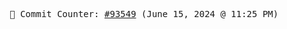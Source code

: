 <p align="center">
    <samp>
        📮 Commit Counter: <a href="https://github.com/Javascript-void0/Javascript-void0/commits/main">#93549</a> (June 15, 2024 @ 11:25 PM)
    </samp>
</p>